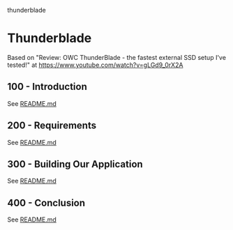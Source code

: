 thunderblade
# Thunderblade

Based on "Review: OWC ThunderBlade - the fastest external SSD setup I've tested!" at https://www.youtube.com/watch?v=gLGd9_0rX2A

## 100 - Introduction

See [README.md](./100/README.md)

## 200 - Requirements

See [README.md](./200/README.md)

## 300 - Building Our Application

See [README.md](./300/README.md)

## 400 - Conclusion

See [README.md](./400/README.md)
